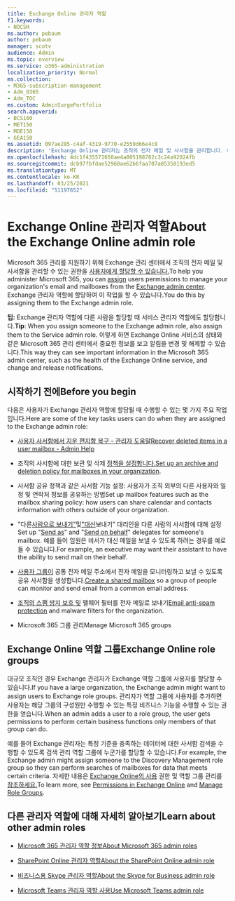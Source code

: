 ```yaml
---
title: Exchange Online 관리자 역할
f1.keywords:
- NOCSH
ms.author: pebaum
author: pebaum
manager: scotv
audience: Admin
ms.topic: overview
ms.service: o365-administration
localization_priority: Normal
ms.collection:
- M365-subscription-management
- Adm_O365
- Adm_TOC
ms.custom: AdminSurgePortfolio
search.appverid:
- BCS160
- MET150
- MOE150
- GEA150
ms.assetid: 097ae285-c4af-4319-9770-e2559d66e4c8
description: 'Exchange Online 관리자는 조직의 전자 메일 및 사서함을 관리합니다. 예를 들어 사용자의 사서함에서 삭제된 항목을 복구합니다. '
ms.openlocfilehash: 4dc1f435571650ae4a805198782c3c24a92024fb
ms.sourcegitcommit: dcb97fbfdae52960ae62b6faa707a05358193ed5
ms.translationtype: MT
ms.contentlocale: ko-KR
ms.lasthandoff: 03/25/2021
ms.locfileid: "51197652"
---
```

# <a name="about-the-exchange-online-admin-role"></a><span data-ttu-id="02365-104">Exchange Online 관리자 역할</span><span class="sxs-lookup"><span data-stu-id="02365-104">About the Exchange Online admin role</span></span>

<span data-ttu-id="02365-105">Microsoft 365 관리를 지원하기 [](assign-admin-roles.md) 위해 Exchange 관리 센터에서 조직의 전자 메일 및 사서함을 관리할 수 있는 권한을 [사용자에게 할당할 수 있습니다.](/exchange/exchange-admin-center)</span><span class="sxs-lookup"><span data-stu-id="02365-105">To help you administer Microsoft 365, you can [assign](assign-admin-roles.md) users permissions to manage your organization's email and mailboxes from the [Exchange admin center](/exchange/exchange-admin-center).</span></span> <span data-ttu-id="02365-106">Exchange 관리자 역할에 할당하여 이 작업을 할 수 있습니다.</span><span class="sxs-lookup"><span data-stu-id="02365-106">You do this by assigning them to the Exchange admin role.</span></span>
  
 <span data-ttu-id="02365-107">**팁:** Exchange 관리자 역할에 다른 사람을 할당할 때 서비스 관리자 역할에도 할당합니다.</span><span class="sxs-lookup"><span data-stu-id="02365-107">**Tip**: When you assign someone to the Exchange admin role, also assign them to the Service admin role.</span></span> <span data-ttu-id="02365-108">이렇게 하면 Exchange Online 서비스의 상태와 같은 Microsoft 365 관리 센터에서 중요한 정보를 보고 알림을 변경 및 해제할 수 있습니다.</span><span class="sxs-lookup"><span data-stu-id="02365-108">This way they can see important information in the Microsoft 365 admin center, such as the health of the Exchange Online service, and change and release notifications.</span></span>
  
## <a name="before-you-begin"></a><span data-ttu-id="02365-109">시작하기 전에</span><span class="sxs-lookup"><span data-stu-id="02365-109">Before you begin</span></span>

<span data-ttu-id="02365-110">다음은 사용자가 Exchange 관리자 역할에 할당될 때 수행할 수 있는 몇 가지 주요 작업입니다.</span><span class="sxs-lookup"><span data-stu-id="02365-110">Here are some of the key tasks users can do when they are assigned to the Exchange admin role:</span></span>
  
- [<span data-ttu-id="02365-111">사용자 사서함에서 지운 편지함 복구 - 관리자 도움말</span><span class="sxs-lookup"><span data-stu-id="02365-111">Recover deleted items in a user mailbox - Admin Help</span></span>](/Exchange/recipients-in-exchange-online/manage-user-mailboxes/recover-deleted-messages)

- <span data-ttu-id="02365-112">조직의 사서함에 대한 보관 및 삭제 [정책을 설정합니다.](../../compliance/set-up-an-archive-and-deletion-policy-for-mailboxes.md)</span><span class="sxs-lookup"><span data-stu-id="02365-112">[Set up an archive and deletion policy for mailboxes in your organization](../../compliance/set-up-an-archive-and-deletion-policy-for-mailboxes.md).</span></span>

- <span data-ttu-id="02365-113">사서함 공유 정책과 같은 사서함 기능 설정: 사용자가 조직 외부의 다른 사용자와 일정 및 연락처 정보를 공유하는 방법</span><span class="sxs-lookup"><span data-stu-id="02365-113">Set up mailbox features such as the mailbox sharing policy: how users can share calendar and contacts information with others outside of your organization.</span></span>

- <span data-ttu-id="02365-114">"다른[사람으로 보내기"](give-mailbox-permissions-to-another-user.md#send-email-from-another-users-mailbox)및["대신](give-mailbox-permissions-to-another-user.md#send-email-on-behalf-of-another-user)보내기" 대리인을 다른 사람의 사서함에 대해 설정</span><span class="sxs-lookup"><span data-stu-id="02365-114">Set up "[Send as](give-mailbox-permissions-to-another-user.md#send-email-from-another-users-mailbox)" and "[Send on behalf](give-mailbox-permissions-to-another-user.md#send-email-on-behalf-of-another-user)" delegates for someone's mailbox.</span></span> <span data-ttu-id="02365-115">예를 들어 임원은 비서가 대신 메일을 보낼 수 있도록 하려는 경우를 예로 들 수 있습니다.</span><span class="sxs-lookup"><span data-stu-id="02365-115">For example, an executive may want their assistant to have the ability to send mail on their behalf.</span></span>

- <span data-ttu-id="02365-116">[사용자 그룹이](../email/create-a-shared-mailbox.md) 공통 전자 메일 주소에서 전자 메일을 모니터링하고 보낼 수 있도록 공유 사서함을 생성합니다.</span><span class="sxs-lookup"><span data-stu-id="02365-116">[Create a shared mailbox](../email/create-a-shared-mailbox.md) so a group of people can monitor and send email from a common email address.</span></span>

- <span data-ttu-id="02365-117">[조직의 스팸 방지 보호 및](https://docs.microsoft.com/microsoft-365/security/office-365-security/anti-spam-protection) 맬웨어 필터를 전자 메일로 보내기</span><span class="sxs-lookup"><span data-stu-id="02365-117">[Email anti-spam protection](https://docs.microsoft.com/microsoft-365/security/office-365-security/anti-spam-protection) and malware filters for the organization.</span></span>

- <span data-ttu-id="02365-118">Microsoft 365 그룹 관리</span><span class="sxs-lookup"><span data-stu-id="02365-118">Manage Microsoft 365 groups</span></span>

## <a name="exchange-online-role-groups"></a><span data-ttu-id="02365-119">Exchange Online 역할 그룹</span><span class="sxs-lookup"><span data-stu-id="02365-119">Exchange Online role groups</span></span>

<span data-ttu-id="02365-120">대규모 조직인 경우 Exchange 관리자가 Exchange 역할 그룹에 사용자를 할당할 수 있습니다.</span><span class="sxs-lookup"><span data-stu-id="02365-120">If you have a large organization, the Exchange admin might want to assign users to Exchange role groups.</span></span> <span data-ttu-id="02365-121">관리자가 역할 그룹에 사용자를 추가하면 사용자는 해당 그룹의 구성원만 수행할 수 있는 특정 비즈니스 기능을 수행할 수 있는 권한을 얻습니다.</span><span class="sxs-lookup"><span data-stu-id="02365-121">When an admin adds a user to a role group, the user gets permissions to perform certain business functions only members of that group can do.</span></span>
  
 <span data-ttu-id="02365-122">예를 들어 Exchange 관리자는 특정 기준을 충족하는 데이터에 대한 사서함 검색을 수행할 수 있도록 검색 관리 역할 그룹에 누군가를 할당할 수 있습니다.</span><span class="sxs-lookup"><span data-stu-id="02365-122">For example, the Exchange admin might assign someone to the Discovery Management role group so they can perform searches of mailboxes for data that meets certain criteria.</span></span> <span data-ttu-id="02365-123">자세한 내용은 [Exchange Online의 사용](/exchange/permissions-exo/permissions-exo) 권한 및 역할 그룹 관리를 [참조하세요.](/exchange/manage-role-groups-exchange-2013-help)</span><span class="sxs-lookup"><span data-stu-id="02365-123">To learn more, see [Permissions in Exchange Online](/exchange/permissions-exo/permissions-exo) and [Manage Role Groups](/exchange/manage-role-groups-exchange-2013-help).</span></span>
  
## <a name="learn-about-other-admin-roles"></a><span data-ttu-id="02365-124">다른 관리자 역할에 대해 자세히 알아보기</span><span class="sxs-lookup"><span data-stu-id="02365-124">Learn about other admin roles</span></span>

- [<span data-ttu-id="02365-125">Microsoft 365 관리자 역할 정보</span><span class="sxs-lookup"><span data-stu-id="02365-125">About Microsoft 365 admin roles</span></span>](about-admin-roles.md)

- [<span data-ttu-id="02365-126">SharePoint Online 관리자 역할</span><span class="sxs-lookup"><span data-stu-id="02365-126">About the SharePoint Online admin role</span></span>](/sharepoint/sharepoint-admin-role)

- [<span data-ttu-id="02365-127">비즈니스용 Skype 관리자 역할</span><span class="sxs-lookup"><span data-stu-id="02365-127">About the Skype for Business admin role</span></span>](/skypeforbusiness/skype-for-business-online)

- [<span data-ttu-id="02365-128">Microsoft Teams 관리자 역할 사용</span><span class="sxs-lookup"><span data-stu-id="02365-128">Use Microsoft Teams admin role</span></span>](/MicrosoftTeams/using-admin-roles)